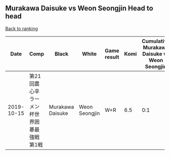 ## Murakawa Daisuke vs Weon Seongjin Head to head

[Back to ranking](../../index.md)




| **Date** | **Comp** | **Black** | **White** | **Game result** | **Komi** | **Cumulative Murakawa Daisuke vs Weon Seongjin** | **Murakawa Daisuke streak** | **Weon Seongjin streak** | 
| --- | --- | --- | --- | --- | --- | --- | --- | --- |
| 2019-10-15 | 第21回農心辛ラーメン杯世界囲碁最強戦第1戦 | Murakawa Daisuke | Weon Seongjin | W+R | 6.5 | 0:1 | 0 | 1 |




